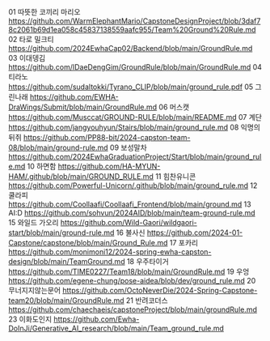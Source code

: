 01 따뜻한 코끼리 마리오	https://github.com/WarmElephantMario/CapstoneDesignProject/blob/3daf78c2061b69d1ea058c45837138559aafc955/Team%20Ground%20Rule.md
02 타로 밀크티	https://github.com/2024EwhaCap02/Backend/blob/main/GroundRule.md
03 이대뎅김	https://github.com/IDaeDengGim/GroundRule/blob/main/GroundRule.md
04 티라노	https://github.com/sudaltokki/Tyrano_CLIP/blob/main/ground_rule.pdf
05 그린나래	https://github.com/EWHA-DraWings/Submit/blob/main/GroundRule.md
06 머스캣	https://github.com/Musccat/GROUND-RULE/blob/main/README.md
07 계단	https://github.com/jangyouhyun/Stairs/blob/main/ground_rule.md
08 익명의 뒤쥐	https://github.com/PP88-bit/2024-capston-team-08/blob/main/ground-rule.md
09 보성말차	https://github.com/2024EwhaGraduationProject/Start/blob/main/ground_rule.md
10 하면함	https://github.com/HA-MYUN-HAM/.github/blob/main/GROUND_RULE.md
11 힘찬유니콘	https://github.com/Powerful-Unicorn/.github/blob/main/ground_rule.md
12 쿨라피	https://github.com/Coollaafi/Coollaafi_Frontend/blob/main/ground.md
13 AI:D	https://github.com/sohvun/2024AID/blob/main/team-ground-rule.md
15 와일드 가오리	https://github.com/Wild-Gaori/wildgaori-start/blob/main/ground-rule.md
16 불사신	https://github.com/2024-01-Capstone/capstone/blob/main/Ground_Rule.md
17 포카리	https://github.com/monimoni12/2024-spring-ewha-capston-design/blob/main/TeamGround.md
18 우주타이거	https://github.com/TIME0227/Team18/blob/main/GroundRule.md
19 우엉	https://github.com/egene-chung/pose-aidea/blob/dev/ground_rule.md
20 무너지지않는문어	https://github.com/OctoNeverDie/2024-Spring-Capstone-team20/blob/main/GroundRule.md
21 반려코더스	https://github.com/chaechaeis/capstoneProject/blob/main/groundRule.md
23 이화도인지	https://github.com/Ewha-DoInJi/Generative_AI_research/blob/main/Team_ground_rule.md
